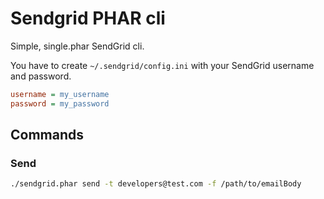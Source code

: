 # Sendgrid PHAR cli

Simple, single.phar SendGrid cli.

You have to create `~/.sendgrid/config.ini` with your SendGrid username and password.

```INI
username = my_username
password = my_password
```




## Commands

### Send

```BASH
./sendgrid.phar send -t developers@test.com -f /path/to/emailBody
```
